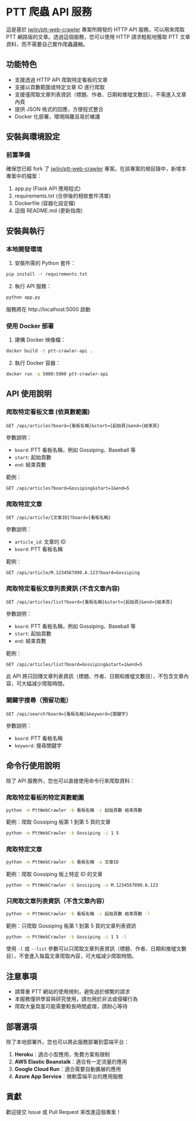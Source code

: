 # PTT 爬蟲 API 服務

這是基於 [jwlin/ptt-web-crawler](https://github.com/jwlin/ptt-web-crawler) 專案所開發的 HTTP API 服務，可以用來爬取 PTT 網路版的文章。透過這個服務，您可以使用 HTTP 請求輕鬆地獲取 PTT 文章資料，而不需要自己實作爬蟲邏輯。

## 功能特色

- 支援透過 HTTP API 爬取特定看板的文章
- 支援以頁數範圍或特定文章 ID 進行爬取
- 支援僅爬取文章列表資訊（標題、作者、日期和推噓文數目），不需進入文章內頁
- 提供 JSON 格式的回應，方便程式整合
- Docker 化部署，環境隔離且易於維護

## 安裝與環境設定

### 前置準備

確保您已經 fork 了 [jwlin/ptt-web-crawler](https://github.com/jwlin/ptt-web-crawler) 專案。在該專案的根目錄中，新增本專案中的檔案：

1. app.py (Flask API 應用程式)
2. requirements.txt (合併後的相依套件清單)
3. Dockerfile (容器化設定檔)
4. 這個 README.md (更新指南)

## 安裝與執行

### 本地開發環境

1. 安裝所需的 Python 套件：

```bash
pip install -r requirements.txt
```

2. 執行 API 服務：

```bash
python app.py
```

服務將在 http://localhost:5000 啟動

### 使用 Docker 部署

1. 建構 Docker 映像檔：

```bash
docker build -t ptt-crawler-api .
```

2. 執行 Docker 容器：

```bash
docker run -p 5000:5000 ptt-crawler-api
```

## API 使用說明

### 爬取特定看板文章 (依頁數範圍)

```
GET /api/articles?board={看板名稱}&start={起始頁}&end={結束頁}
```

參數說明：
- `board`: PTT 看板名稱，例如 Gossiping、Baseball 等
- `start`: 起始頁數
- `end`: 結束頁數

範例：
```
GET /api/articles?board=Gossiping&start=1&end=5
```

### 爬取特定文章

```
GET /api/article/{文章ID}?board={看板名稱}
```

參數說明：
- `article_id`: 文章的 ID
- `board`: PTT 看板名稱

範例：
```
GET /api/article/M.1234567890.A.123?board=Gossiping
```

### 爬取特定看板文章列表資訊 (不含文章內容)

```
GET /api/articles/list?board={看板名稱}&start={起始頁}&end={結束頁}
```

參數說明：
- `board`: PTT 看板名稱，例如 Gossiping、Baseball 等
- `start`: 起始頁數
- `end`: 結束頁數

範例：
```
GET /api/articles/list?board=Gossiping&start=1&end=5
```

此 API 將只回傳文章列表資訊（標題、作者、日期和推噓文數目），不包含文章內容，可大幅減少爬取時間。

### 關鍵字搜尋（預留功能）

```
GET /api/search?board={看板名稱}&keyword={關鍵字}
```

參數說明：
- `board`: PTT 看板名稱
- `keyword`: 搜尋關鍵字

## 命令行使用說明

除了 API 服務外，您也可以直接使用命令行來爬取資料：

### 爬取特定看板的特定頁數範圍

```bash
python -m PttWebCrawler -b 看板名稱 -i 起始頁數 結束頁數
```

範例：爬取 Gossiping 板第 1 到第 5 頁的文章
```bash
python -m PttWebCrawler -b Gossiping -i 1 5
```

### 爬取特定文章

```bash
python -m PttWebCrawler -b 看板名稱 -a 文章ID
```

範例：爬取 Gossiping 板上特定 ID 的文章
```bash
python -m PttWebCrawler -b Gossiping -a M.1234567890.A.123
```

### 只爬取文章列表資訊（不含文章內容）

```bash
python -m PttWebCrawler -b 看板名稱 -i 起始頁數 結束頁數 -l
```

範例：只爬取 Gossiping 板第 1 到第 5 頁的文章列表資訊
```bash
python -m PttWebCrawler -b Gossiping -i 1 5 -l
```

使用 `-l` 或 `--list` 參數可以只爬取文章列表資訊（標題、作者、日期和推噓文數目），不會進入每篇文章爬取內容，可大幅減少爬取時間。

## 注意事項

- 請尊重 PTT 網站的使用規則，避免過於頻繁的請求
- 本服務僅供學習與研究使用，請勿用於非法或侵權行為
- 爬取大量頁面可能需要較長時間處理，請耐心等待

## 部署選項

除了本地部署外，您也可以將此服務部署到雲端平台：

1. **Heroku**：適合小型應用，免費方案有限制
2. **AWS Elastic Beanstalk**：適合有一定流量的應用
3. **Google Cloud Run**：適合需要自動擴展的應用
4. **Azure App Service**：微軟雲端平台的應用服務

## 貢獻

歡迎提交 Issue 或 Pull Request 來改進這個專案！
